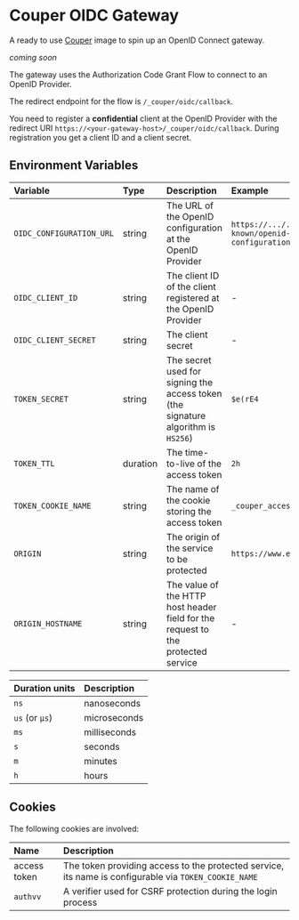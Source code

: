 # Couper OIDC Gateway

A ready to use [Couper](https://github.com/avenga/couper) image to spin up an OpenID Connect gateway.

_coming soon_

The gateway uses the Authorization Code Grant Flow to connect to an OpenID Provider.

The redirect endpoint for the flow is `/_couper/oidc/callback`.

You need to register a **confidential** client at the OpenID Provider with the redirect URI `https://<your-gateway-host>/_couper/oidc/callback`. During registration you get a client ID and a client secret.

## Environment Variables

| Variable | Type | Description | Example |
| :------- | :--- | :---------- | :------ |
| `OIDC_CONFIGURATION_URL` | string | The URL of the OpenID configuration at the OpenID Provider | `https://.../.well-known/openid-configuration` |
| `OIDC_CLIENT_ID` | string | The client ID of the client registered at the OpenID Provider | - |
| `OIDC_CLIENT_SECRET` | string | The client secret | - |
| `TOKEN_SECRET` | string | The secret used for signing the access token (the signature algorithm is `HS256`) | `$e(rE4` |
| `TOKEN_TTL` | duration | The time-to-live of the access token | `2h` |
| `TOKEN_COOKIE_NAME` | string | The name of the cookie storing the access token | `_couper_access_token` |
| `ORIGIN` | string | The origin of the service to be protected | `https://www.example.com` |
| `ORIGIN_HOSTNAME` | string | The value of the HTTP host header field for the request to the protected service | - |

| Duration units | Description  |
| :------------- | :----------- |
| `ns`           | nanoseconds  |
| `us` (or `µs`) | microseconds |
| `ms`           | milliseconds |
| `s`            | seconds      |
| `m`            | minutes      |
| `h`            | hours        |

## Cookies

The following cookies are involved:

| Name | Description |
| :--- | :---------- |
| access token | The token providing access to the protected service, its name is configurable via `TOKEN_COOKIE_NAME` |
| `authvv` | A verifier used for CSRF protection during the login process |
